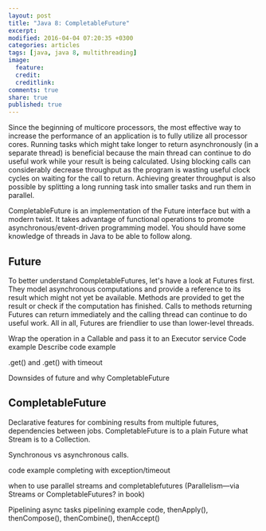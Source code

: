 ```yaml
---
layout: post
title: "Java 8: CompletableFuture"
excerpt:
modified: 2016-04-04 07:20:35 +0300
categories: articles
tags: [java, java 8, multithreading]
image:
  feature:
  credit:
  creditlink:
comments: true
share: true
published: true
---
```


Since the beginning of multicore processors, the most effective way to increase the performance of an application is to fully utilize all processor cores. Running tasks which might take longer to return asynchronously (in a separate thread) is beneficial because the main thread can continue to do useful work while your result is being calculated. Using blocking calls can considerably decrease throughput as the program is wasting useful clock cycles on waiting for the call to return. Achieving greater throughput is also possible by splitting a long running task into smaller tasks and run them in parallel.

CompletableFuture is an implementation of the Future interface but with a modern twist. It takes advantage of functional operations to promote asynchronous/event-driven programming model. You should have some knowledge of threads in Java to be able to follow along.

## Future

To better understand CompletableFutures, let's have a look at Futures first. They model asynchronous computations and provide a reference to its result which might not yet be available. Methods are provided to get the result or check if the computation has finished. Calls to methods returning Futures can return immediately and the calling thread can continue to do useful work. All in all,  Futures are friendlier to use than lower-level threads.

Wrap the operation in a Callable and pass it to an Executor service
Code example
Describe code example

.get() and .get() with timeout

Downsides of future and why CompletableFuture

## CompletableFuture

Declarative features for combining results from multiple futures, dependencies between jobs.
CompletableFuture is to a plain Future what Stream is to a Collection.

Synchronous vs asynchronous calls.

code example
completing with exception/timeout

when to use parallel streams and completablefutures (Parallelism—via Streams or CompletableFutures? in book)

Pipelining async tasks
pipelining example code, thenApply(), thenCompose(), thenCombine(), thenAccept()
